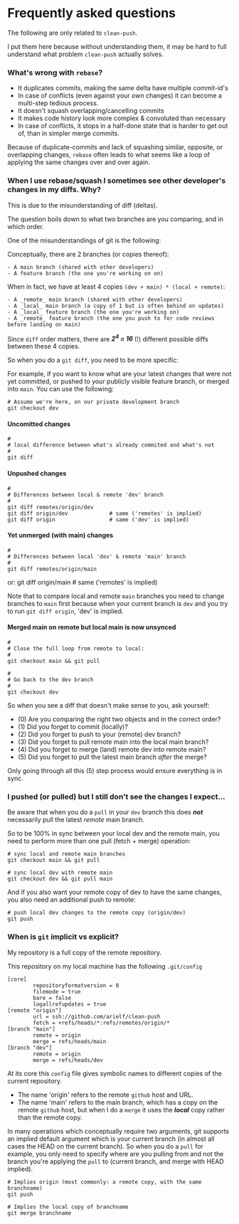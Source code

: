 # Frequently asked questions

The following are only related to `clean-push`.

I put them here because without understanding them, it may be
hard to full understand what problem `clean-push` actually solves.

### What's wrong with `rebase`?

- It duplicates commits, making the same delta have multiple commit-id's
- In case of conflicts (even against your _own_ changes) it can become a multi-step tedious process.
- It doesn't squash overlapping/cancelling commits
- It makes code history look more complex & convoluted than necessary
- In case of conflicts, it stops in a half-done state that is harder
  to get out of, than in simpler merge commits.

Because of duplicate-commits and lack of squashing similar, opposite, or overlapping changes, `rebase` often leads to what seems like a loop of applying the same changes over and over again.

### When I use rebase/squash I sometimes see other developer's changes in my diffs. Why?

This is due to the misunderstanding of diff (deltas).

The question boils down to what two branches are you comparing, and in
which order.

One of the misunderstandings of git is the following:

Conceptually, there are 2 branches (or copies thereof):

    - A main branch (shared with other developers)
    - A feature branch (the one you're working on on)

When in fact, we have at least 4 copies `(dev + main) * (local + remote)`:

    - A _remote_ main branch (shared with other developers)
    - A _local_ main branch (a copy of 1 but is often behind on updates)
    - A _local_ feature branch (the one you're working on)
    - A _remote_ feature branch (the one you push to for code reviews before landing on main)

Since `diff` order matters, there are ***2<sup>4</sup> = 16*** (!) different possible diffs between these 4 copies.

So when you do a `git diff`, you need to be more specific:

For example, if you want to know what are your latest changes that
were not yet committed, or pushed to your publicly visible feature branch, or merged into `main`.
You can use the following:

    # Assume we're here, on our private development branch
    git checkout dev

#### Uncomitted changes

    #
    # local difference between what's already commited and what's not
    #
    git diff

#### Unpushed changes
    #
    # Differences between local & remote 'dev' branch
    #
    git diff remotes/origin/dev
    git diff origin/dev             # same ('remotes' is implied)
    git diff origin                 # same ('dev' is implied)

#### Yet unmerged (with main) changes

    #
    # Differences between local 'dev' & remote 'main' branch
    #
    git diff remotes/origin/main

or:
    git diff origin/main            # same ('remotes' is implied)

Note that to compare local and remote `main` branches
you need to change branches to `main` first because when your
current branch is `dev` and you try to run `git diff origin`,
'dev' is implied.

#### Merged main on remote but local main is now unsynced

    #
    # Close the full loop from remote to local:
    #
    git checkout main && git pull

    #
    # Go back to the dev branch
    #
    git checkout dev


So when you see a diff that doesn't make sense to you, ask yourself:

- (0) Are you comparing the right two objects and in the correct order?
- (1) Did you forget to commit (locally)?
- (2) Did you forget to push to your (remote) dev branch?
- (3) Did you forget to pull remote main into the local main branch?
- (4) Did you forget to merge (land) remote dev into remote main?
- (5) Did you forget to pull the latest main branch _after_ the merge?

Only going through all this (5) step process would ensure everything is in sync.

### I pushed (or pulled) but I still don't see the changes I expect...

Be aware that when you do a `pull` in your `dev` branch
this does ***not*** necessarily pull the latest *remote* main branch.

So to be 100% in sync between your local dev and the remote main,
you need to perform more than one pull (fetch + merge) operation:

    # sync local and remote main branches
    git checkout main && git pull

    # sync local dev with remote main
    git checkout dev && git pull main

And if you also want your remote copy of dev to have the same
changes, you also need an additional push to remote:

    # push local dev changes to the remote copy (origin/dev)
    git push

### When is `git` implicit vs explicit?

My repository is a full copy of the remote repository.

This repository on my local machine has the following `.git/config`


```
[core]
        repositoryformatversion = 0
        filemode = true
        bare = false
        logallrefupdates = true
[remote "origin"]
        url = ssh://github.com/arielf/clean-push
        fetch = +refs/heads/*:refs/remotes/origin/*
[branch "main"]
        remote = origin
        merge = refs/heads/main
[branch "dev"]
        remote = origin
        merge = refs/heads/dev
```

At its core this `config` file gives symbolic names to different
copies of the current repository.

- The name 'origin' refers to the remote `github` host and URL.
- The name 'main' refers to the main branch, which has a copy on the
  remote `github` host, but when I do a `merge` it uses the
  ***local*** copy rather than the remote copy.

In many operations which conceptually require two arguments,
git supports an implied default argument which is your current
branch (in almost all cases the HEAD on the current branch).
So when you do a `pull` for example, you only need to specify
where are you pulling from and not the branch you're applying
the `pull` to (current branch, and merge with HEAD implied).

    # Implies origin (most commonly: a remote copy, with the same branchname)
    git push

    # Implies the local copy of branchname
    git merge branchname


